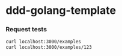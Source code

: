# ddd-golang-template

### Request tests
```sh
curl localhost:3000/examples
curl localhost:3000/examples/123
```
